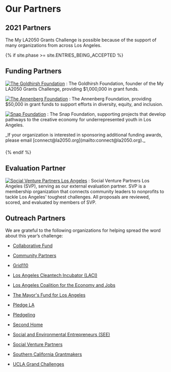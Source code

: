 # Our Partners

## 2021 Partners

The My LA2050 Grants Challenge is possible because of the support of many organizations from across Los Angeles.

{% if site.phase >= site.ENTRIES_BEING_ACCEPTED %}

## Funding Partners

[![The Goldhirsh Foundation](/assets/images/partners/goldhirsh-foundation.png)](https://goldhirshfoundation.org)
: The Goldhirsh Foundation, founder of the My LA2050 Grants Challenge, providing $1,000,000 in grant funds.

[![The Annenberg Foundation](/assets/images/partners/annenberg-foundation.png)](https://annenberg.org)
: The Annenberg Foundation, providing $50,000 in grant funds to support efforts in diversity, equity, and inclusion.

[![Snap Foundation](/assets/images/partners/snap-foundation.png)](https://snapfoundation.org)
: The Snap Foundation, supporting projects that develop pathways to the creative economy for underrepresented youth in Los Angeles.

<p style="margin-bottom: 1.5em" markdown="1">
_If your organization is interested in sponsoring additional funding awards, please email [connect@la2050.org](mailto:connect@la2050.org)._
</p>

{% endif %}

## Evaluation Partner

[![Social Venture Partners Los Angeles](/assets/images/partners/social-venture-partners.jpg)](https://www.svpla.org/)
: Social Venture Partners Los Angeles (SVP), serving as our external evaluation partner. SVP is a membership organization that connects community leaders to nonprofits to tackle Los Angeles' toughest challenges. All proposals are reviewed, scored, and evaluated by members of SVP.

## Outreach Partners

We are grateful to the following organizations for helping spread the word about this year’s challenge:

* [Collaborative Fund](https://www.collaborativefund.com/)

* [Community Partners](https://communitypartners.org/)

* [Grid110](https://www.grid110.org/)

* [Los Angeles Cleantech Incubator (LACI)](https://laincubator.org/)

* [Los Angeles Coalition for the Economy and Jobs](https://www.thelacoalition.com/)

* [The Mayor's Fund for Los Angeles](https://mayorsfundla.org/)

* [Pledge LA](https://pledgela.org/)

* [Pledgeling](https://www.pledgeling.com/)

* [Second Home](https://secondhome.io/location/hollywood/?utm_medium=partner_email&utm_source=referral&utm_campaign=la2050)

* [Social and Environmental Entrepreneurs (SEE)](http://saveourplanet.org/)

* [Social Venture Partners](https://svpla.org/)

* [Southern California Grantmakers](https://www.socalgrantmakers.org/)

* [UCLA Grand Challenges](https://grandchallenges.ucla.edu/)
